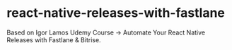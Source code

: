 # react-native-releases-with-fastlane
Based on Igor Lamos Udemy Course -> Automate Your React Native Releases with Fastlane &amp; Bitrise.
